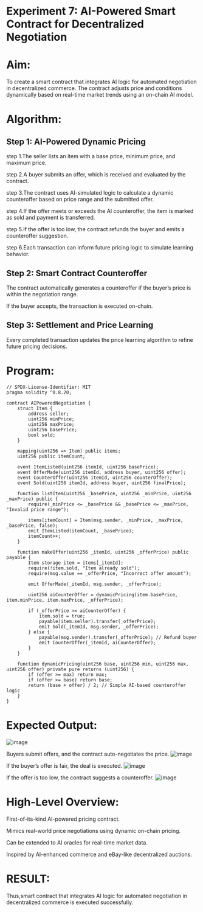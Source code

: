 # Experiment 7: AI-Powered Smart Contract for Decentralized Negotiation
# Aim:
To create a smart contract that integrates AI logic for automated negotiation in decentralized commerce. The contract adjusts price and conditions dynamically based on real-time market trends using an on-chain AI model.

# Algorithm:
## Step 1: AI-Powered Dynamic Pricing
step 1.The seller lists an item with a base price, minimum price, and maximum price.

step 2.A buyer submits an offer, which is received and evaluated by the contract.

step 3.The contract uses AI-simulated logic to calculate a dynamic counteroffer based on price range and the submitted offer.

step 4.If the offer meets or exceeds the AI counteroffer, the item is marked as sold and payment is transferred.

step 5.If the offer is too low, the contract refunds the buyer and emits a counteroffer suggestion.

step 6.Each transaction can inform future pricing logic to simulate learning behavior.


## Step 2: Smart Contract Counteroffer
The contract automatically generates a counteroffer if the buyer’s price is within the negotiation range.


If the buyer accepts, the transaction is executed on-chain.


## Step 3: Settlement and Price Learning
Every completed transaction updates the price learning algorithm to refine future pricing decisions.



# Program:
```
// SPDX-License-Identifier: MIT
pragma solidity ^0.8.20;

contract AIPoweredNegotiation {
    struct Item {
        address seller;
        uint256 minPrice;
        uint256 maxPrice;
        uint256 basePrice;
        bool sold;
    }

    mapping(uint256 => Item) public items;
    uint256 public itemCount;

    event ItemListed(uint256 itemId, uint256 basePrice);
    event OfferMade(uint256 itemId, address buyer, uint256 offer);
    event CounterOffer(uint256 itemId, uint256 counterOffer);
    event Sold(uint256 itemId, address buyer, uint256 finalPrice);

    function listItem(uint256 _basePrice, uint256 _minPrice, uint256 _maxPrice) public {
        require(_minPrice <= _basePrice && _basePrice <= _maxPrice, "Invalid price range");
        
        items[itemCount] = Item(msg.sender, _minPrice, _maxPrice, _basePrice, false);
        emit ItemListed(itemCount, _basePrice);
        itemCount++;
    }

    function makeOffer(uint256 _itemId, uint256 _offerPrice) public payable {
        Item storage item = items[_itemId];
        require(!item.sold, "Item already sold");
        require(msg.value == _offerPrice, "Incorrect offer amount");

        emit OfferMade(_itemId, msg.sender, _offerPrice);

        uint256 aiCounterOffer = dynamicPricing(item.basePrice, item.minPrice, item.maxPrice, _offerPrice);

        if (_offerPrice >= aiCounterOffer) {
            item.sold = true;
            payable(item.seller).transfer(_offerPrice);
            emit Sold(_itemId, msg.sender, _offerPrice);
        } else {
            payable(msg.sender).transfer(_offerPrice); // Refund buyer
            emit CounterOffer(_itemId, aiCounterOffer);
        }
    }

    function dynamicPricing(uint256 base, uint256 min, uint256 max, uint256 offer) private pure returns (uint256) {
        if (offer >= max) return max;
        if (offer >= base) return base;
        return (base + offer) / 2; // Simple AI-based counteroffer logic
    }
}
```

# Expected Output:

![image](https://github.com/user-attachments/assets/aabffe55-9878-4e51-a9c5-40a200f690b7)

Buyers submit offers, and the contract auto-negotiates the price.
![image](https://github.com/user-attachments/assets/33667ccf-9c90-4c36-a485-f6e07312c5d5)

If the buyer’s offer is fair, the deal is executed.
![image](https://github.com/user-attachments/assets/9883f5b1-37bb-4336-aadb-f7884e615c1b)

If the offer is too low, the contract suggests a counteroffer.
![image](https://github.com/user-attachments/assets/4e284b1a-fe62-4a53-9b80-4de7be63c8e5)


# High-Level Overview:
First-of-its-kind AI-powered pricing contract.


Mimics real-world price negotiations using dynamic on-chain pricing.


Can be extended to AI oracles for real-time market data.


Inspired by AI-enhanced commerce and eBay-like decentralized auctions.

# RESULT:

Thus,smart contract that integrates AI logic for automated negotiation in decentralized commerce is executed successfully.


